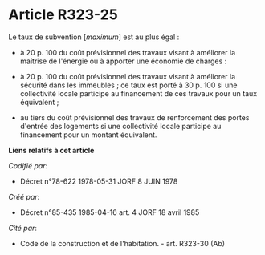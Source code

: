 # Article R323-25

Le taux de subvention [*maximum*] est au plus égal :

- à 20 p. 100 du coût prévisionnel des travaux visant à améliorer la maîtrise de l'énergie ou à apporter une économie de
charges :

- à 20 p. 100 du coût prévisionnel des travaux visant à améliorer la sécurité dans les immeubles ; ce taux est porté à 30 p.
100 si une collectivité locale participe au financement de ces travaux pour un taux équivalent ;

- au tiers du coût prévisionnel des travaux de renforcement des portes d'entrée des logements si une collectivité locale
participe au financement pour un montant équivalent.

**Liens relatifs à cet article**

_Codifié par_:

  - Décret n°78-622 1978-05-31 JORF 8 JUIN 1978

_Créé par_:

  - Décret n°85-435 1985-04-16 art. 4 JORF 18 avril 1985

_Cité par_:

  - Code de la construction et de l'habitation. - art. R323-30 (Ab)
